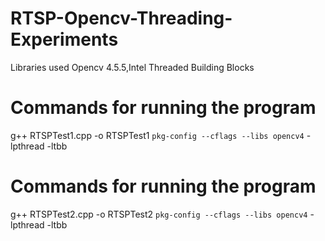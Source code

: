 # RTSP-Opencv-Threading-Experiments
Libraries used Opencv 4.5.5,Intel Threaded Building Blocks
# Commands for running the program
g++ RTSPTest1.cpp -o RTSPTest1 `pkg-config --cflags --libs opencv4` -lpthread -ltbb
# Commands for running the program
g++ RTSPTest2.cpp -o RTSPTest2 `pkg-config --cflags --libs opencv4` -lpthread -ltbb
